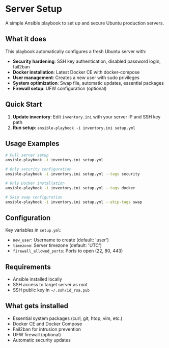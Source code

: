 # Server Setup

A simple Ansible playbook to set up and secure Ubuntu production servers.

## What it does

This playbook automatically configures a fresh Ubuntu server with:

- **Security hardening**: SSH key authentication, disabled password login, fail2ban
- **Docker installation**: Latest Docker CE with docker-compose
- **User management**: Creates a new user with sudo privileges
- **System optimization**: Swap file, automatic updates, essential packages
- **Firewall setup**: UFW configuration (optional)

## Quick Start

1. **Update inventory**: Edit `inventory.ini` with your server IP and SSH key path
2. **Run setup**: `ansible-playbook -i inventory.ini setup.yml`

## Usage Examples

```bash
# Full server setup
ansible-playbook -i inventory.ini setup.yml

# Only security configuration
ansible-playbook -i inventory.ini setup.yml --tags security

# Only Docker installation
ansible-playbook -i inventory.ini setup.yml --tags docker

# Skip swap configuration
ansible-playbook -i inventory.ini setup.yml --skip-tags swap
```

## Configuration

Key variables in `setup.yml`:
- `new_user`: Username to create (default: 'user')
- `timezone`: Server timezone (default: 'UTC')
- `firewall_allowed_ports`: Ports to open (22, 80, 443)

## Requirements

- Ansible installed locally
- SSH access to target server as root
- SSH public key in `~/.ssh/id_rsa.pub`

## What gets installed

- Essential system packages (curl, git, htop, vim, etc.)
- Docker CE and Docker Compose
- Fail2ban for intrusion prevention
- UFW firewall (optional)
- Automatic security updates
